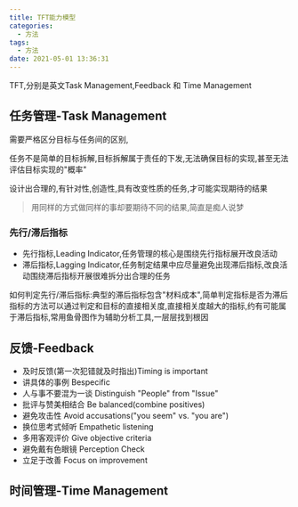 ```yaml
---
title: TFT能力模型
categories:
  - 方法
tags:
  - 方法
date: 2021-05-01 13:36:31
---
```

TFT,分别是英文Task Management,Feedback 和 Time Management

## 任务管理-Task Management

需要严格区分目标与任务间的区别,

任务不是简单的目标拆解,目标拆解属于责任的下发,无法确保目标的实现,甚至无法评估目标实现的"概率"

设计出合理的,有针对性,创造性,具有改变性质的任务,才可能实现期待的结果

> 用同样的方式做同样的事却要期待不同的结果,简直是痴人说梦

### 先行/滞后指标

- 先行指标,Leading Indicator,任务管理的核心是围绕先行指标展开改良活动
- 滞后指标,Lagging Indicator,任务制定结果中应尽量避免出现滞后指标,改良活动围绕滞后指标开展很难拆分出合理的任务

如何判定先行/滞后指标:典型的滞后指标包含"材料成本",简单判定指标是否为滞后指标的方法可以通过判定和目标的直接相关度,直接相关度越大的指标,约有可能属于滞后指标,常用鱼骨图作为辅助分析工具,一层层找到根因

## 反馈-Feedback

- 及时反馈(第一次犯错就及时指出)Timing is important
- 讲具体的事例 Bespecific
- 人与事不要混为一谈 Distinguish "People" from "Issue"
- 批评与赞美相结合 Be balanced(combine positives)
- 避免攻击性 Avoid accusations("you seem" vs. "you are")
- 换位思考式倾听 Empathetic listening
- 多用客观评价 Give objective criteria
- 避免戴有色眼镜 Perception Check
- 立足于改善 Focus on improvement

## 时间管理-Time Management
<!--more-->